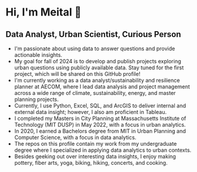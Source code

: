 # Hi, I'm Meital 👋
## Data Analyst, Urban Scientist, Curious Person

- I'm passionate about using data to answer questions and provide actionable insights.
- My goal for fall of 2024 is to develop and publish projects exploring urban questions using publicly available data. Stay tuned for the first project, which will be shared on this GitHub profile!
- I'm currently working as a data analyst/sustainability and resilience planner at AECOM, where I lead data analysis and project management across a wide range of climate, sustainability, energy, and master planning projects.
- Currently, I use Python, Excel, SQL, and ArcGIS to deliver internal and external data insight; however, I also am proficient in Tableau.
- I completed my Masters in City Planning at Massachusetts Institute of Technology (MIT DUSP) in May 2022, with a focus in urban analytics.
- In 2020, I earned a Bachelors degree from MIT in Urban Planning and Computer Science, with a focus in data analytics.
- The repos on this profile contain my work from my undergraduate degree where I specialized in applying data analytics to urban contexts.
- Besides geeking out over interesting data insights, I enjoy making pottery, fiber arts, yoga, biking, hiking, concerts, and cooking.
<!--
**meitalhoffman/meitalhoffman** is a ✨ _special_ ✨ repository because its `README.md` (this file) appears on your GitHub profile.

Here are some ideas to get you started:

- 🔭 I’m currently working on ...
- 🌱 I’m currently learning ...
- 👯 I’m looking to collaborate on ...
- 🤔 I’m looking for help with ...
- 💬 Ask me about ...
- 📫 How to reach me: ...
- 😄 Pronouns: ...
- ⚡ Fun fact: ...
-->
